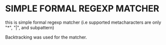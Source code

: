 # SIMPLE FORMAL REGEXP MATCHER
this is simple formal regexp matcher (i.e supported metacharacters are only "*", "|", and subpattern)

Backtracking was used for the matcher.